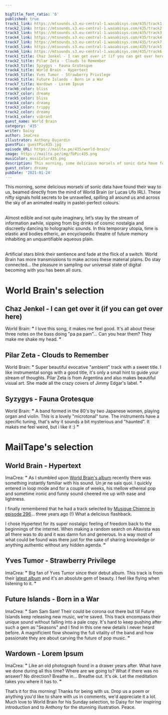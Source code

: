 ```yaml
---

bigTitle_font_ratio: '6'
published: true
track1_link: https://mtsounds.s3.eu-central-1.wasabisys.com/435/track1.mp3
track2_link: https://mtsounds.s3.eu-central-1.wasabisys.com/435/track2.mp3
track3_link: https://mtsounds.s3.eu-central-1.wasabisys.com/435/track3.mp3
track4_link: https://mtsounds.s3.eu-central-1.wasabisys.com/435/track4.mp3
track7_link: https://mtsounds.s3.eu-central-1.wasabisys.com/435/track7.mp3
track5_link: https://mtsounds.s3.eu-central-1.wasabisys.com/435/track5.mp3
track6_link: https://mtsounds.s3.eu-central-1.wasabisys.com/435/track6.mp3
track1_title: Chaz Jenkel - I can get over it (if you can get over here)
track2_title: Pilar Zeta - Clouds to Remember
track3_title: Syzygys - Fauna Grotesque
track4_title: World Brain - Hypertext
track5_title: Yves Tumor - Strawberry Privilege
track6_title: Future Islands - Born in a War
track7_title: Wardown - Lorem Ipsum
track6_color: bliss
track7_color: dreamy
track5_color: bliss
track4_color: dreamy
track3_color: trippy
track2_color: dreamy
track1_color: vibrant
guest_name: World Brain
category: '435'
writer: Daisy
author: ImaCrea
illustrator: Anthony Dujardin
guestPic: guestPic435.jpg
episode_URL: https://mailta.pe/435/world-brain/
image: https://mailta.pe/img/fbPic435.png
musiColor: musiColor435.png
description: This morning, some delicious morsels of sonic data have found their way to us, beamed directly from the mind of World Brain (or Lucas Ufo IRL). These nifty signals hold secrets to be unravelled, spilling all around us and across the sky of an animated reality in pastel-perfect colours.
guest_color: dreamy
pubDate: '2021-01-24'
---
```

This morning, some delicious morsels of sonic data have found their way to us, beamed directly from the mind of World Brain (or Lucas Ufo IRL). These nifty signals hold secrets to be unravelled, spilling all around us and across the sky of an animated reality in pastel-perfect colours.<br><br>

Almost edible and not quite imaginary, let’s stay by the stream of information awhile, sipping from big drinks of cosmic nostalgia and discreetly dancing to holographic sounds. In this temporary utopia, time is elastic and bodies etheric, an encyclopedic theatre of future memory inhabiting an unquantifiable aqueous plain.<br><br>

Artificial stars blink their sentience and fade at the flick of a switch. World Brain has more transmissions to make across these material plains. Do stay connected… the pleasure in sampling our universal state of digital becoming with you has been all ours.



# World Brain's selection

## Chaz Jenkel - I can get over it (if you can get over here)

World Brain: **"** I love this song, it makes me feel good. It's all about these three notes on the bass doing "pa pa pam"... Can you hear them? They make me shake my head. **"** 


## Pilar Zeta - Clouds to Remember

World Brain: **"** Super beautiful evocative "ambient" track with a sweet title. I like instrumental songs with a good title, it's only a small hint to guide your stream of thoughts. Pilar Zeta is from Argentina and also makes beautiful visual art. She made all the crazy covers of Jimmy Edgar's label. **"** 


## Syzygys - Fauna Grotesque

World Brain: **"** A band formed in the 80's by two Japanese women, playing organ and violin. This is a lovely "microtonal" tune. The instruments have a specific tuning, that's why it sounds a bit mysterious and "haunted". It makes me feel weird, but i like it :) **"** 

# MailTape's selection

## World Brain - Hypertext
ImaCrea: **"** As I stumbled upon [World Brain's album](https://worldbrain.bandcamp.com/album/peer-2-peer) recently there was something instantly familiar with his sound. Un je ne sais quoi. I quickly entered in loop mode and for a couple of weeks, his mellow ethereal pop and sometime ironic and funny sound cheered me up with ease and lightness.

I finally remembered that he had a track selected by [Musique Chienne in episode 296](https://www.mailta.pe/296/musique-chienne/)... three years ago (!) What a delicious flashback.

I chose Hypertext for its super nostalgic feeling of freedom back to the beginnings of the internet. When making a random search on Altavista was all there was to do and it was damn fun and generous. In a way most of what could be found was there just for the sake of sharing knowledge or anything authentic without any hidden agenda. **"** 

## Yves Tumor - Strawberry Privilege 
ImaCrea: **"** Big fan of Yves Tumor since their debut album. This track is from their [latest album](https://yves-tumor.bandcamp.com/album/heaven-to-a-tortured-mind) and it's an absolute gem of beauty. I feel like flying when listening to it. **"** 

## Future Islands - Born in a War
ImaCrea: **"** Sam Sam Sam! Their could be corona out there but till Future Islands keep releasing new music, we're saved. This track encompass their unique sound without falling into a pale copy. It's hard to keep pushing after such a gem as "Seasons" and I find in this one new details I never heard before. A magnificient flow showing the full vitality of the band and how passionate they are about carving the future of pop music. **"** 

## Wardown - Lorem Ipsum 
ImaCrea: **"** Like an old photograph found in a drawer years after. What have we done during all this time? Where are we going to? What if there was no answer? No direction? Breathe in... Breathe out. It's ok. Let the meditation takes you where it has to. **"** 

That’s it for this morning! Thanks for being with us. Drop us a poem or anything you'd like to share with us in comments, we'd appreciate it a lot. Much love to World Brain for his Sunday selection, to Daisy for her inspiring introduction and to Anthony for the stunning illustration. Peace.

